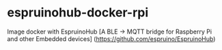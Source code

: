 # espruinohub-docker-rpi
Image docker with EspruinoHub  [A BLE -> MQTT bridge for Raspberry Pi and other Embedded devices] (https://github.com/espruino/EspruinoHub)
